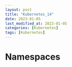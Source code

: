 ```yaml
---
layout: post
title: "Kubernetes_14"
date: 2023-01-05
last_modified_at: 2023-01-05
categories: [Kubernetes]
tags: [Kubernetes]
---
```


# Namespaces
